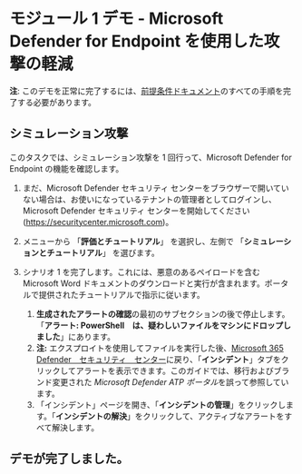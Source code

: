 ﻿# モジュール 1 デモ - Microsoft Defender for Endpoint を使用した攻撃の軽減



**注**: このデモを正常に完了するには、[前提条件ドキュメント](00-prerequisites.md)のすべての手順を完了する必要があります。 

## シミュレーション攻撃

このタスクでは、シミュレーション攻撃を 1 回行って、Microsoft Defender for Endpoint の機能を確認します。

1. まだ、Microsoft Defender セキュリティ センターをブラウザーで開いていない場合は、お使いになっているテナントの管理者としてログインし、Microsoft Defender セキュリティ センターを開始してください (https://securitycenter.microsoft.com)。

2. メニューから 「**評価とチュートリアル**」 を選択し、左側で 「**シミュレーションとチュートリアル**」 を選びます。

3. シナリオ 1 を完了します。これには、悪意のあるペイロードを含む Microsoft Word ドキュメントのダウンロードと実行が含まれます。ポータルで提供されたチュートリアルで指示に従います。 
    1. **生成されたアラートの確認**の最初のサブセクションの後で停止します。「**アラート: PowerShell　は、疑わしいファイルをマシンにドロップしました**」にあります。
    1. **注:** エクスプロイトを使用してファイルを実行した後、[Microsoft 365 Defender　セキュリティ　センター](https://securitycenter.microsoft.com)に戻り、「**インシデント**」タブをクリックしてアラートを表示できます。このガイドでは、移行およびブランド変更された *Microsoft Defender ATP ポータル*を誤って参照しています。
    1. 「インシデント」ページを開き、「**インシデントの管理**」をクリックします。「**インシデントの解決**」をクリックして、アクティブなアラートをすべて解決します。


## デモが完了しました。